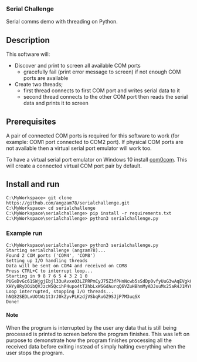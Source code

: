 ### Serial Challenge

Serial comms demo with threading on Python.

## Description

This software will:
- Discover and print to screen all available COM ports
  - gracefully fail (print error message to screen) if not enough COM ports are available
- Create two threads; 
  - first thread connects to first COM port and writes serial data to it
  - second thread connects to the other COM port then reads the serial data and prints it to screen

## Prerequisites

A pair of connected COM ports is required for this software to work (for example: COM1 port connected to COM2 port). If physical COM ports are not available then a virtual serial port emulator will work too. 

To have a virtual serial port emulator on Windows 10 install [com0com](https://sourceforge.net/projects/com0com/). This will create a connected virtual COM port pair by default.

## Install and run

```
C:\MyWorkspace> git clone https://github.com/angzam78/serialchallenge.git
C:\MyWorkspace> cd serialchallenge
C:\MyWorkspace\serialchallenge> pip install -r requirements.txt
C:\MyWorkspace\serialchallenge> python3 serialchallenge.py
```
### Example run

```
C:\MyWorkspace\serialchallenge> python3 serialchallenge.py
Starting serialchallenge (angzam78)...
Found 2 COM ports ('COM4', 'COM8')
Setting up I/O handling threads
Data will be sent on COM4 and received on COM8
Press CTRL+C to interrupt loop...
Starting in 9 8 7 6 5 4 3 2 1 0 PUGeDvGc61SWjgjEbjl33uAvxeO3LZPRPmCyJ75Z3fPHnNcwb5sSdDp0vfyUuG3wAqEVgk0sCtUfX0jyOIC6BIi8MIMq3mJxWx0yxdWqFCOcnMitB9eOKo2jQfDdlZNR2Bd2DcSF6hq1UZU5zHl1tEe5ODrN25GX3TayQLG1E0JPxRPyaz5XJemvy2b80tIsQb1lMEK663WzEjBJV7eKU6tyhG703pzqM1oOv3J1SQW6lRJKqE8obK2zbWJIGVnjXPyy3IDuXJ4L4tUrPioqazG5Ml8uwYKxOqJCQAfrjnhdbUzUeRqxwuy3F14pCM94mDQKlw2QQJfEhg2nzvWn90p2gr35zBOUX9xCwP3l9y1oXYbPzwNLA2smx5zta...
XHYy8RyDOibQVJzcWSQcihP4upo4tT2hbLxWSGdAurqQ6VZuHBhmMyADJsuMx25aR4J1MY0g9GhkFhK97x1Ub5Rv6rFSAm2I8qhLJYOT2X2NLDhiPsA1iLIKRSqzqRDbmpYYDlTK2ZxFpdEoBaSRAzjHWYY5D6TtiSXnRJYU5GnL17SivlggKhwt6a0NuVHEcQGev5n5Sf3mfTxME34UKStup9MrJmpBEMDUsEXirXCEaghViaq9890Hn3C16MwxEi7c2ieaIPYvXHg
Loop interrupted, stopping I/O threads...
hNQ82SEDLxUOtWz1t3rJ0kZyvPLKzdjVSbqRuGZ9SJjP7M3uqSX
Done!
```

#### Note

When the program is interrupted by the user any data that is still being processed is printed to screen before the program finishes. This was left on purpose to demonstrate how the program finishes processing all the received data before exiting instead of simply halting everything when the user stops the program.
